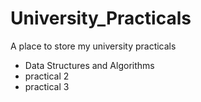 # University_Practicals
A place to store my university practicals

- Data Structures and Algorithms
- practical 2
- practical 3

